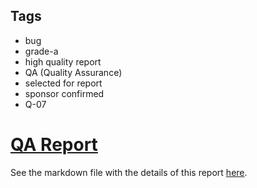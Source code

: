 ## Tags

- bug
- grade-a
- high quality report
- QA (Quality Assurance)
- selected for report
- sponsor confirmed
- Q-07

# [QA Report](https://github.com/code-423n4/2023-07-basin-findings/issues/261) 

See the markdown file with the details of this report [here](https://github.com/code-423n4/2023-07-basin-findings/blob/main/data/0xprinc-Q.md).